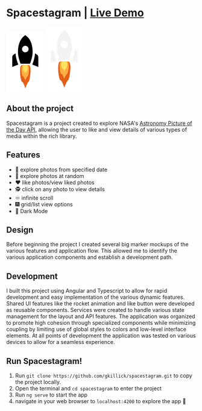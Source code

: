 # Spacestagram | [Live Demo](https://gkillick.github.io/spacestagram/)

![alt text](src/assets/images/rocket_image.png#gh-light-mode-only)
![alt text](src/assets/images/rocket-light-mode.png#gh-dark-mode-only)

## About the project

Spacestagram is a project created to explore NASA's [Astronomy Picture of the Day API](https://github.com/nasa/apod-api), allowing the user to like and view details of various types of media within the rich library.

## Features

  * 📅 explore photos from specified date
  * 🔀 explore photos at random
  * ❤️ like photos/view liked photos
  * 🕵️ click on any photo to view details
  * ♾ infinite scroll
  * 🎆 grid/list view options
  * 🌙 Dark Mode 

## Design
Before beginning the project I created several big marker mockups of the various features and application flow. This allowed me to identify the various application components and establish a development path. 


## Development
I built this project using Angular and Typescript to allow for rapid development and easy implementation of the various dynamic features. Shared UI features like the rocket animation and like button were developed as reusable components. Services were created to handle various state management for the layout and API features. The application was organized to promote high cohesion through specialized components while minimizing coupling by limiting use of global styles to colors and low-level interface elements. At all points of development the application was tested on various devices to allow for a seamless experience. 


## Run Spacestagram!

  1. Run `git clone https://github.com/gkillick/spacestagram.git` to copy the project locally. 
  2. Open the terminal and `cd spacestagram` to enter the project
  3. Run `ng serve` to start the app
  4. navigate in your web browser to `localhost:4200` to explore the app 🚀

